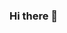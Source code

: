 ### Hi there 👋

<!--
👋 Hello, I'm Savoy Rath!

🚀 Full Stack Developer | JavaScript Enthusiast | Continuous Learner

💻 Passionate about building innovative web applications and solving complex problems. 

🎯 Skilled in JavaScript, Node.js, and React.js, with experience in Agile methodologies and delivering value in dynamic environments.

🌱 Currently expanding my skill set by diving into TypeScript and exploring Python and Java.

👨‍💻 Open to collaborating on exciting projects and contributing to the developer community.

📫 Reach me at [[My email]](savoyrath@gmail.com) or connect with me on [[LinkedIn Profile URL]](https://www.linkedin.com/in/savoy-rath/).

🌐 Check out my portfolio and explore my projects on [[GitHub Profile URL]](https://github.com/astrosiac).

Let's create something amazing together! 😄
-->
